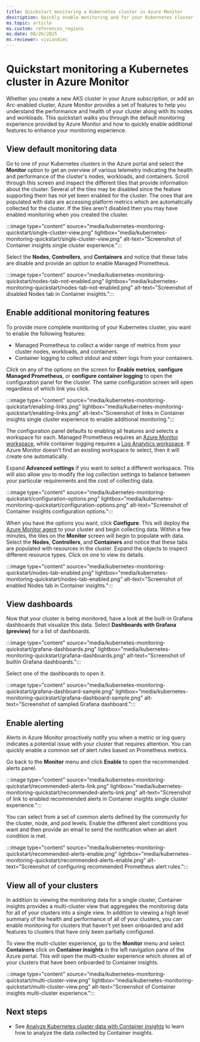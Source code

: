 ```yaml
---
title: Quickstart monitoring a Kubernetes cluster in Azure Monitor
description: Quickly enable monitoring and for your Kubernetes cluster with Azure Monitor using the Azure portal.
ms.topic: article
ms.custom: references_regions
ms.date: 08/26/2025
ms.reviewer: viviandiec
---
```


# Quickstart monitoring a Kubernetes cluster in Azure Monitor
Whether you create a new AKS cluster in your Azure subscription, or add an Arc-enabled cluster, Azure Monitor provides a set of features to help you understand the performance and health of your cluster along with its nodes and workloads. This quickstart walks you through the default monitoring experience provided by Azure Monitor and how to quickly enable additional features to enhance your monitoring experience. 


## View default monitoring data
Go to one of your Kubernetes clusters in the Azure portal and select the **Monitor** option to get an overview of various telemetry indicating the health and performance of the cluster's nodes, workloads, and containers. Scroll through this screen and inspect the different tiles that provide information about the cluster. Several of the tiles may be disabled since the feature supporting them has not yet been enabled for the cluster. The ones that are populated with data are accessing platform metrics which are automatically collected for the cluster. If the tiles aren't disabled then you may have enabled monitoring when you created the cluster.

:::image type="content" source="media/kubernetes-monitoring-quickstart/single-cluster-view.png" lightbox="media/kubernetes-monitoring-quickstart/single-cluster-view.png" alt-text="Screenshot of Container insights single cluster experience.":::

Select the **Nodes**, **Controllers**, and **Containers** and notice that these tabs are disable and provide an option to enable Managed Prometheus. 

:::image type="content" source="media/kubernetes-monitoring-quickstart/nodes-tab-not-enabled.png" lightbox="media/kubernetes-monitoring-quickstart/nodes-tab-not-enabled.png" alt-text="Screenshot of disabled Nodes tab in Container insights.":::

## Enable additional monitoring features
To provide more complete monitoring of your Kubernetes cluster, you want to enable the following features:

- Managed Prometheus to collect a wider range of metrics from your cluster nodes, workloads, and containers.
- Container logging to collect stdout and stderr logs from your containers.

Click on any of the options on the screen for **Enable metrics**, **configure Managed Prometheus**, or **configure container logging** to open the configuration panel for the cluster. The same configuration screen will open regardless of which link you click.

:::image type="content" source="media/kubernetes-monitoring-quickstart/enabling-links.png" lightbox="media/kubernetes-monitoring-quickstart/enabling-links.png" alt-text="Screenshot of links in Container insights single cluster experience to enable additional monitoring.":::

The configuration panel defaults to enabling all features and selects a workspace for each. Managed Prometheus requires an [Azure Monitor workspace](../metrics/azure-monitor-workspace-overview.md), while container logging requires a [Log Analytics workspace](../logs/log-analytics-workspace-overview.md). If Azure Monitor doesn't find an existing workspace to select, then it will create one automatically.

Expand **Advanced settings** if you want to select a different workspace.  This will also allow you to modify the log collection settings to balance between your particular requirements and the cost of collecting data. 

:::image type="content" source="media/kubernetes-monitoring-quickstart/configuration-options.png" lightbox="media/kubernetes-monitoring-quickstart/configuration-options.png" alt-text="Screenshot of Container insights configuration options.":::

When you have the options you want, click **Configure**. This will deploy the [Azure Monitor agent](../agents/azure-monitor-agent-overview.md) to your cluster and begin collecting data. Within a few minutes, the tiles on the **Monitor** screen will begin to populate with data. Select the **Nodes**, **Controllers**, and **Containers** and notice that these tabs are populated with resources in the cluster. Expand the objects to inspect different resource types. Click on one to view its details.

:::image type="content" source="media/kubernetes-monitoring-quickstart/nodes-tab-enabled.png" lightbox="media/kubernetes-monitoring-quickstart/nodes-tab-enabled.png" alt-text="Screenshot of enabled Nodes tab in Container insights.":::

## View dashboards
Now that your cluster is being monitored, have a look at the built-in Grafana dashboards that visualize this data. Select **Dashboards with Grafana (preview)** for a list of dashboards. 

:::image type="content" source="media/kubernetes-monitoring-quickstart/grafana-dashboards.png" lightbox="media/kubernetes-monitoring-quickstart/grafana-dashboards.png" alt-text="Screenshot of builtin Grafana dashboards.":::

Select one of the dashboards to open it.

:::image type="content" source="media/kubernetes-monitoring-quickstart/grafana-dashboard-sample.png" lightbox="media/kubernetes-monitoring-quickstart/grafana-dashboard-sample.png" alt-text="Screenshot of sampled Grafana dashboard.":::

## Enable alerting
Alerts in Azure Monitor proactively notify you when a metric or log query indicates a potential issue with your cluster that requires attention. You can quickly enable a common set of alert rules based on Prometheus metrics. 

Go back to the **Monitor** menu and click **Enable** to open the recommended alerts panel. 

:::image type="content" source="media/kubernetes-monitoring-quickstart/recommended-alerts-link.png" lightbox="media/kubernetes-monitoring-quickstart/recommended-alerts-link.png" alt-text="Screenshot of link to enabled recommended alerts in Container insights single cluster experience.":::

You can select from a set of common alerts defined by the community for the cluster, node, and pod levels. Enable the different alert conditions you want and then provide an email to send the notification when an alert condition is met.

:::image type="content" source="media/kubernetes-monitoring-quickstart/recommended-alerts-enable.png" lightbox="media/kubernetes-monitoring-quickstart/recommended-alerts-enable.png" alt-text="Screenshot of configuring recommended Prometheus alert rules.":::

## View all of your clusters
In addition to viewing the monitoring data for a single cluster, Container insights provides a multi-cluster view that aggregates the monitoring data for all of your clusters into a single view. In addition to viewing a high level summary of the health and performance of all of your clusters, you can enable monitoring for clusters that haven't yet been onboarded and add features to clusters that have only been partially configured.

To view the multi-cluster experience, go to the **Monitor** menu and select **Containers** click on **Container insights** in the left navigation pane of the Azure portal. This will open the multi-cluster experience which shows all of your clusters that have been onboarded to Container insights.

:::image type="content" source="media/kubernetes-monitoring-quickstart/multi-cluster-view.png" lightbox="media/kubernetes-monitoring-quickstart/multi-cluster-view.png" alt-text="Screenshot of Container insights multi-cluster experience.":::

## Next steps

- See [Analyze Kubernetes cluster data with Container insights](kubernetes-monitoring-enable.md) to learn how to analyze the data collected by Container insights.





